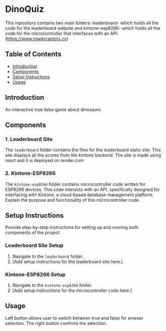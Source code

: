 # DinoQuiz

This repository contains two main folders: leaderboard- which holds all the code for the leaderboard website and kintone-esp8266- which holds all the code for the microcontroller that interfaces with an API.
(https://www.rowdyraptors.co)

## Table of Contents

- [Introduction](#introduction)
- [Components](#components)
- [Setup Instructions](#setup-instructions)
- [Usage](#usage)
  
## Introduction

An interactive true false game about dinosaurs

## Components

### 1. Leaderboard Site

The `leaderboard` folder contains the files for the leaderboard static site. This site displays all the scores from the kintone backend. The site is made using react and it is deployed on render.com

### 2. Kintone-ESP8266

The `kintone-esp8266` folder contains microcontroller code written for ESP8266 devices. This code interacts with an API, specifically designed for interfacing with Kintone, a cloud-based database management platform. Explain the purpose and functionality of this microcontroller code.

## Setup Instructions

Provide step-by-step instructions for setting up and running both components of the project.

### Leaderboard Site Setup

1. Navigate to the `leaderboard` folder.
2. [Add setup instructions for the leaderboard site here.]

### Kintone-ESP8266 Setup

1. Navigate to the `kintone-esp8266` folder.
2. [Add setup instructions for the microcontroller code here.]

## Usage

Left button allows user to switch between true and false for anwser selection. The right button confirms the selection.

